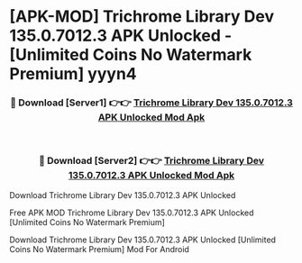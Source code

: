 # [APK-MOD] Trichrome Library Dev 135.0.7012.3 APK Unlocked - [Unlimited Coins No Watermark Premium] yyyn4



<div align="center">
<h3>🔴 Download [Server1] 👉👉 <a href="https://momento.my/?title=Trichrome_Library_Dev_135.0.7012.3_APK_Unlocked">Trichrome Library Dev 135.0.7012.3 APK Unlocked Mod Apk</a></h3><br>

<h3>🔴 Download [Server2] 👉👉 <a href="https://momento.my/?title=Trichrome_Library_Dev_135.0.7012.3_APK_Unlocked">Trichrome Library Dev 135.0.7012.3 APK Unlocked Mod Apk</a></h3>
</div>



Download Trichrome Library Dev 135.0.7012.3 APK Unlocked 

Free APK MOD Trichrome Library Dev 135.0.7012.3 APK Unlocked [Unlimited Coins No Watermark Premium]

Download Trichrome Library Dev 135.0.7012.3 APK Unlocked [Unlimited Coins No Watermark Premium] Mod For Android
